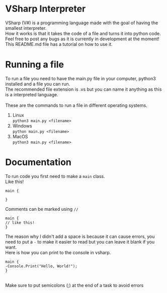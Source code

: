 # VSharp Interpreter

VSharp (V#) is a programming language made with the goal of having the smallest interpreter.
<br>How it works is that it takes the code of a file and turns it into python code.</br>
Feel free to post any bugs as it is currently in development at the moment!
<br>This README.md file has a tutorial on how to use it.</br>

# Running a file
To run a file you need to have the main.py file in your computer, python3 installed and a file you can run.
<br>The recommended file extension is .vs but you can name it anything as this is a interpreted language.</br>
<br>These are the commands to run a file in different operating systems.</br>
1. Linux
<br>`python3 main.py <filename>`</br>
2. Windows
<br>`python main.py <filename>`</br>
3. MacOS
<br>`python3 main.py <filename>`</br>

# Documentation

To run code you first need to make a `main` class.
<br>Like this!</br>
```
main {

}
```
Comments can be marked using `//`
```
main {
// like this!
}
```
The reason why I didn't add a space is because it can cause errors, you need to put a `-` to make it easier to read but you can leave it blank if you want.
<br>Here is how you can print to the console in vsharp.</br>
```
main {
-Console.Print("Hello, World!");
}
```
<br>Make sure to put semicolons (;) at the end of a task to avoid errors</br>
